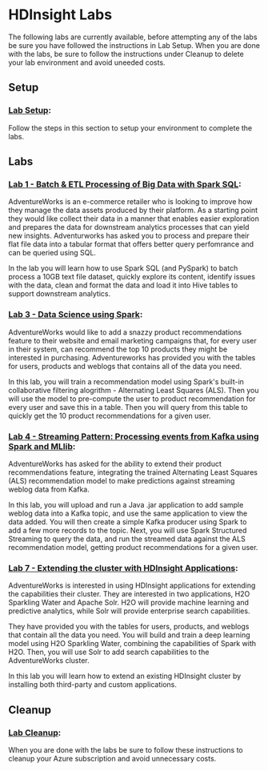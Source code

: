 # HDInsight Labs

The following labs are currently available, before attempting any of the labs be sure you have followed the instructions in Lab Setup. When you are done with the labs, be sure to follow the instructions under Cleanup to delete your lab environment and avoid uneeded costs.

## Setup
### [Lab Setup](Setup/Environment-Setup.md): 
Follow the steps in this section to setup your environment to complete the labs.

## Labs
### [Lab 1 - Batch & ETL Processing of Big Data with Spark SQL](Labs/Lab01/Lab01.md): 
AdventureWorks is an e-commerce retailer who is looking to improve how they manage the data assets produced by their platform. As a starting point they would like collect their data in a manner that enables easier exploration and prepares the data for downstream analytics processes that can yield new insights. Adventurworks has asked you to process and prepare their flat file data into a tabular format that offers better query perfomrance and can be queried using SQL.

In the lab you will learn how to use Spark SQL (and PySpark) to batch process a 10GB text file dataset, quickly explore its content, identify issues with the data, clean and format the data and load it into Hive tables to support downstream analytics.

### [Lab 3 - Data Science using Spark](Labs/Lab03/Lab03.md):
AdventureWorks would like to add a snazzy product recommendations feature to their website and email marketing campaigns that, for every user in their system, can recommend the top 10 products they might be interested in purchasing. Adventureworks has provided you with the tables for users, products and weblogs that contains all of the data you need.

In this lab, you will train a recommendation model using Spark's built-in collaborative filtering alogrithm - Alternating Least Squares (ALS). Then you will use the model to pre-compute the user to product recommendation for every user and save this in a table. Then you will query from this table to quickly get the 10 product recommendations for a given user.

### [Lab 4 - Streaming Pattern: Processing events from Kafka using Spark and MLlib](Labs/Lab04/Lab04.md):
AdventureWorks has asked for the ability to extend their product recommendations feature, integrating the trained Alternating Least Squares (ALS) recommendation model to make predictions against streaming weblog data from Kafka.

In this lab, you will upload and run a Java .jar application to add sample weblog data into a Kafka topic, and use the same application to view the data added. You will then create a simple Kafka producer using Spark to add a few more records to the topic. Next, you will use Spark Structured Streaming to query the data, and run the streamed data against the ALS recommendation model, getting product recommendations for a given user.


### [Lab 7 - Extending the cluster with HDInsight Applications](Labs/Lab07/Lab07.md):
AdventureWorks is interested in using HDInsight applications for extending the capabilities their cluster. They are interested in two applications, H2O Sparkling Water and Apache Solr. H2O will provide machine learning and predictive analytics, while Solr will provide enterprise search capabilities.

They have provided you with the tables for users, products, and weblogs that contain all the data you need. You will build and train a deep learning model using H2O Sparkling Water, combining the capabilities of Spark with H2O. Then, you will use Solr to add search capabilities to the AdventureWorks cluster.

In this lab you will learn how to extend an existing HDInsight cluster by installing both third-party and custom applications.

## Cleanup
### [Lab Cleanup](Setup/Environment-Cleanup.md): 
When you are done with the labs be sure to follow these instructions to cleanup your Azure subscription and avoid unnecessary costs.

